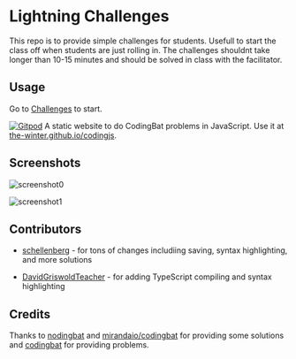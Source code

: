 # Lightning Challenges

This repo is to provide simple challenges for students. Usefull to start the class off when students are just rolling in. The challenges shouldnt take longer than 10-15 minutes and should be solved in class with the facilitator.


## Usage

Go to [Challenges](https://softstackfactory.github.io/lightning-challenges-js) to start.


[![Gitpod](https://gitpod.io/button/open-in-gitpod.svg)](https://gitpod-redirect.herokuapp.com)
A static website to do CodingBat problems in JavaScript. Use it at [the-winter.github.io/codingjs]( https://the-winter.github.io/codingjs).

## Screenshots

![screenshot0](img/screenshot0.png)

![screenshot1](img/screenshot1.png)

## Contributors

- [schellenberg](https://github.com/schellenberg) - for tons of changes includiing saving, syntax highlighting, and more solutions

- [DavidGriswoldTeacher](https://github.com/DavidGriswoldTeacher) - for adding TypeScript compiling and syntax highlighting

## Credits

Thanks to [nodingbat](https://github.com/omariio/nodingbat) and [mirandaio/codingbat](https://github.com/mirandaio/codingbat) for providing some solutions and [codingbat](codingbat.com) for providing problems.

